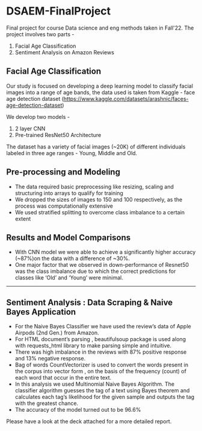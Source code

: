 # DSAEM-FinalProject
Final project for course Data science and eng methods taken in Fall'22. The project involves two parts - 

1) Facial Age Classification
2) Sentiment Analysis on Amazon Reviews

## Facial Age Classification

Our study is focused on developing a deep learning model to classify facial images into a range of age bands, the data used is taken from Kaggle - face age detection dataset (https://www.kaggle.com/datasets/arashnic/faces-age-detection-dataset)

We develop two models - 

1) 2 layer CNN
2) Pre-trained ResNet50 Architecture

The dataset has a variety of facial images (~20K) of different individuals labeled in three age ranges - Young, Middle and Old. 

## Pre-processing and Modeling

- The data required basic preprocessing like resizing, scaling and structuring into arrays to qualify for training
- We dropped the sizes of images to 150 and 100 respectively, as the process was computationally extensive
- We used stratified splitting to overcome class imbalance to a certain extent

## Results and Model Comparisons

- With CNN model we were able to achieve a significantly higher accuracy (~87%)on the data with a difference of ~30%.
- One major factor that we observed in down-performance of Resnet50 was the class imbalance due to which the correct predictions for classes like ‘Old’ and ‘Young’ were minimal.

--------------------------------------------------------------------------------------------------------------------

## Sentiment Analysis : Data Scraping & Naive Bayes Application

- For the Naive Bayes Classifier we have used the review’s data of Apple Airpods (2nd Gen.) from Amazon.
- For HTML document’s parsing , beautifulsoup package is used along with requests_html library to make parsing simple and intuitive.
- There was high imbalance in the reviews with 87% positive response and 13% negative response.
- Bag of words CountVectorizer is used to convert the words present in the corpus into vector form , on the basis of the frequency (count) of each word that occur in the entire text.
- In this analysis we used Multinomial  Naive Bayes Algorithm. The classifier algorithm guesses the tag of a text using Bayes theorem and calculates each tag’s likelihood for the given sample and outputs the tag with the greatest chance.
- The accuracy of the model turned out to be 96.6%

Please have a look at the deck attached for a more detailed report. 
